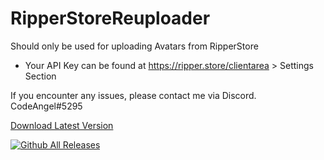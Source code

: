 # RipperStoreReuploader
 
Should only be used for uploading Avatars from RipperStore

- Your API Key can be found at https://ripper.store/clientarea > Settings Section

If you encounter any issues, please contact me via Discord. CodeAngel#5295

[Download Latest Version](https://github.com/CodeAngel3/RipperStoreReuploader/releases/latest/download/RipperStoreReuploader.exe)

[![Github All Releases](https://img.shields.io/github/downloads/CodeAngel3/RipperStoreReuploader/total.svg)]()
